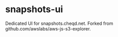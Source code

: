# snapshots-ui
Dedicated UI for snapshots.cheqd.net. Forked from github.com/awslabs/aws-js-s3-explorer. 
